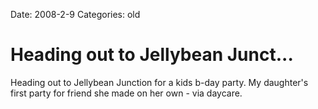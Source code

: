 Date: 2008-2-9
Categories: old

# Heading out to Jellybean Junct...

Heading out to Jellybean Junction for a kids b-day party.  My daughter's first party for friend she made on her own - via daycare.
